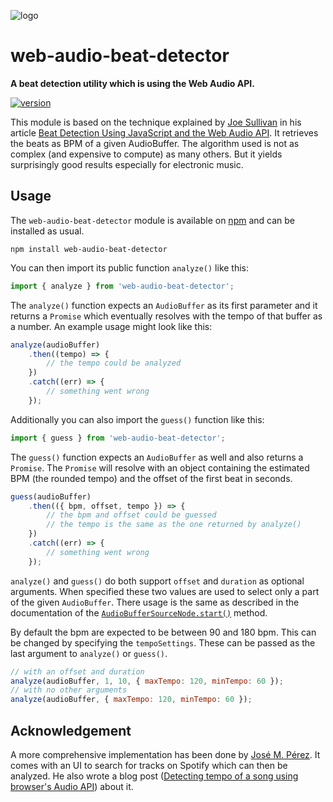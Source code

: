 ![logo](https://repository-images.githubusercontent.com/61281324/6526e580-3b28-11ea-90ce-be241599f494)

# web-audio-beat-detector

**A beat detection utility which is using the Web Audio API.**

[![version](https://img.shields.io/npm/v/web-audio-beat-detector.svg?style=flat-square)](https://www.npmjs.com/package/web-audio-beat-detector)

This module is based on the technique explained by [Joe Sullivan](http://joesul.li/van/) in his article [Beat Detection Using JavaScript and the Web Audio API](http://joesul.li/van/beat-detection-using-web-audio/). It retrieves the beats as BPM of a given AudioBuffer. The algorithm used is not as complex (and expensive to compute) as many others. But it yields surprisingly good results especially for electronic music.

## Usage

The `web-audio-beat-detector` module is available on
[npm](https://www.npmjs.com/package/web-audio-beat-detector) and can be installed as usual.

```shell
npm install web-audio-beat-detector
```

You can then import its public function `analyze()` like this:

```js
import { analyze } from 'web-audio-beat-detector';
```

The `analyze()` function expects an `AudioBuffer` as its first parameter and it returns a `Promise`
which eventually resolves with the tempo of that buffer as a number. An example usage might look
like this:

```js
analyze(audioBuffer)
    .then((tempo) => {
        // the tempo could be analyzed
    })
    .catch((err) => {
        // something went wrong
    });
```

Additionally you can also import the `guess()` function like this:

```js
import { guess } from 'web-audio-beat-detector';
```

The `guess()` function expects an `AudioBuffer` as well and also returns a `Promise`. The `Promise`
will resolve with an object containing the estimated BPM (the rounded tempo) and the offset of the
first beat in seconds.

```js
guess(audioBuffer)
    .then(({ bpm, offset, tempo }) => {
        // the bpm and offset could be guessed
        // the tempo is the same as the one returned by analyze()
    })
    .catch((err) => {
        // something went wrong
    });
```

`analyze()` and `guess()` do both support `offset` and `duration` as optional arguments. When specified these two values are used to select only a part of the given `AudioBuffer`. There usage is the same as described in the documentation of the [`AudioBufferSourceNode.start()`](https://webaudio.github.io/web-audio-api/#widl-AudioBufferSourceNode-start-void-double-when-double-offset-double-duration) method.

By default the bpm are expected to be between 90 and 180 bpm. This can be changed by specifying the `tempoSettings`. These can be passed as the last argument to `analyze()` or `guess()`.

```js
// with an offset and duration
analyze(audioBuffer, 1, 10, { maxTempo: 120, minTempo: 60 });
// with no other arguments
analyze(audioBuffer, { maxTempo: 120, minTempo: 60 });
```

## Acknowledgement

A more comprehensive implementation has been done by [José M. Pérez](https://jmperezperez.com). It
comes with an UI to search for tracks on Spotify which can then be analyzed. He also wrote a blog
post
([Detecting tempo of a song using browser's Audio API](https://jmperezperez.com/bpm-detection-javascript/))
about it.
